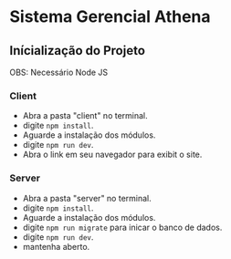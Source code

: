# Sistema Gerencial Athena

## Inícialização do Projeto
OBS: Necessário Node JS

### Client
- Abra a pasta "client" no terminal.
- digite <code>npm install</code>.
- Aguarde a instalação dos módulos.
- digite <code>npm run dev</code>.
- Abra o link em seu navegador para exibit o site.

### Server
- Abra a pasta "server" no terminal.
- digite <code>npm install</code>.
- Aguarde a instalação dos módulos.
- digite <code>npm run migrate</code> para inicar o banco de dados.
- digite <code>npm run dev</code>.
- mantenha aberto.